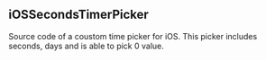 iOSSecondsTimerPicker
-------------------
Source code of a coustom time picker for iOS. This picker includes seconds, days and is able to pick 0 value. 